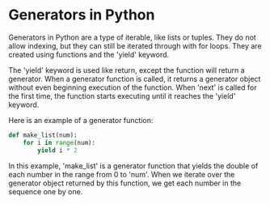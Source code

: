 # Generators in Python

Generators in Python are a type of iterable, like lists or tuples. They do not allow indexing, but they can still be iterated through with for loops. They are created using functions and the 'yield' keyword.

The 'yield' keyword is used like return, except the function will return a generator. When a generator function is called, it returns a generator object without even beginning execution of the function. When 'next' is called for the first time, the function starts executing until it reaches the 'yield' keyword.

Here is an example of a generator function:

```python
def make_list(num):
    for i in range(num):
        yield i * 2
```

In this example, 'make_list' is a generator function that yields the double of each number in the range from 0 to 'num'. When we iterate over the generator object returned by this function, we get each number in the sequence one by one.